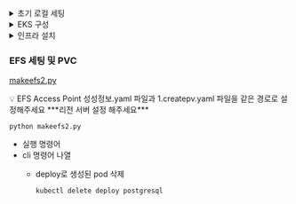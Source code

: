 <details>
<summary>초기 로컬 세팅</summary>

1. AWS CLI 설치
  - AWS Command Line Interface(AWS CLI)는 AWS 서비스를 관리하는 통합 도구, 도구 하나만 다운로드하여 구성하면 여러 AWS 서비스를 명령줄에서 제어하고 스크립트를 통해 자동화 가능
2. kubectl & eksctl 설치
  - https://docs.aws.amazon.com/ko_kr/eks/latest/userguide/install-kubectl.html
      - 쿠버네티스 클러스터에 명령을 실행할 수 있는 커맨드 라인 도구
  - https://eksctl.io/installation/
      - Amazon EKS에서 Kubernetes 클러스터를 생성 및 관리하기 위한 간단한 명령줄 유틸리티인 eksctl
3. aws-cli에서 aws 계정 연결
  - https://docs.aws.amazon.com/ko_kr/eks/latest/userguide/what-is-eks.html
  - aws cli에서 특정 사용자로 로그인하는 방법
      
    ```markdown
    1. 먼저 IAM에서 각 계정에서 access key를 생성해야 함(생성하면 cvs 파일로 다운로드 받을 수 있음)
    2. `aws configure` 명령으로 아래 항목들을 설정한다. access key 발급 받으거를 아래와 같이 입력하면 됨
        AWS Access Key ID [****************6LW5]: A
        AWS Secret Access Key [****************JEwz]: t
        Default region name: [us-east-1]
        Default output format: [json]
        
    3. `aws configure list`로 정보 확인
    ```

</details>

<details>
<summary>EKS 구성</summary>

1. EKS 구성(클러스터 생성)
```
eksctl create cluster --name hyeon-cluster --region us-east-1 --without-nodegroup
# 버전명시
eksctl create cluster --name 클러스터 이름 --region 사용 리전 --version 버전 (선택) --without-nodegroup
```

2. eksctl에서 eks 조작을 위해 context 생성 : eksctl로 생성한 경우 context가 자동으로 추가됨
`aws eks update-kubeconfig --region 사용 리전 --name 사용할 클러스터 이름`
    - 현재 context 확인 코드
     `kubectl config current-context`

    - aws eks update-kubeconfig(미니큐브일 떄)
      - 현재 시스템의 Kubernetes 설정 파일 (~/.kube/config) 을 업데이트해서, 해당 클러스터에 kubectl이 접근할 수 있도록 함.


3. EKS node group 생성(aws 콘솔)
    ```markdown
    IAM role 생성 (AmazonEKSNodeRole) -> 콘솔에서 GUI로 추가 가능
                - AmazonEKSWorkerNodePolicy
                - AmazonEC2ContainerRegistryReadOnly
                - AmazonEKSServicePolicy
                - AmazonEKS_CNI_Policy
    -> IAM 역할에서 AmazonEKSNodeRole 해당 역할에 위의 정책들이 있는지 확인
    ```
    - eksctl로도 node group 생성 가능(비추천)
        
        ```
          eksctl create nodegroup \
              --cluster cluster이름 \
              --name nodegroup이름\
              --node-type t3.medium \
              --nodes 2 \
              --nodes-min 1 \
              --nodes-max 3 \
              --managed \
              --region 리전명
        ```
        
4. EFS CSI 드라이버 설치
    - 콘솔
        - EKS → 추가 기능 → 추가 기능 가져오기 →  EFS CSI 드라이버 선택 후 생성
    - eksctl 가능은 함
        ```
        ## CSI 드라이버가 설치되지 않은 경우 설치 필요함
        kubectl get csidrivers
        helm repo add aws-efs-csi-driver https://kubernetes-sigs.github.io/aws-efs-csi-driver/
        helm repo update
        helm upgrade --install aws-efs-csi-driver aws-efs-csi-driver/aws-efs-csi-driver \
          --namespace kube-system \
          --set image.repository=602401143452.dkr.ecr.us-west-2.amazonaws.com/eks/aws-efs-csi-driver
        kubectl get pods -n kube-system | grep efs
        ```
        
5. ECR(Container Registry) 생성 & 이미지 push : [615299753054.dkr.ecr.ap-northeast-2.amazonaws.com](http://615299753054.dkr.ecr.ap-northeast-2.amazonaws.com/)
    - push 방법
        1. **AWS ECR(Amazon Elastic Container Registry)** 에 **Docker로 로그인 → AWS에 있는 Docker 이미지 저장소에 접근하기 위해 인증하는 과정**
            
            `aws ecr get-login-password --region ap-northeast-2 | docker login --username AWS --password-stdin [777205220558.dkr.ecr.ap-northeast-2.amazonaws.com](http://777205220558.dkr.ecr.ap-northeast-2.amazonaws.com/)`
            
            ⇒ 결과 : 로그인 성공 
            
            - 주요 포인트
                - `-username`은 무조건 `AWS` (고정값)
                - `-password-stdin`으로 토큰을 stdin으로 받음 (보안상 안전)
        2. 도커에 이미지 생성
            
            `docker tag {develop/dsp-svc-control:latest} [777205220558.dkr.ecr.ap-northeast-2.amazonaws.com/{develop/dsp-svc-control:latest}](http://777205220558.dkr.ecr.ap-northeast-2.amazonaws.com/%7Bdevelop/dsp-svc-control:latest%7D)`
            
        3. 이미지 푸시
            - 주의 : repository를 미리 만들어 둬야 이미지 push가 가능함  ex) "develop/dsp-svc-control”
            
            `docker push [615299753054.dkr.ecr.ap-northeast-2.amazonaws.com/{develop/dsp-svc-control:latest}](http://615299753054.dkr.ecr.ap-northeast-2.amazonaws.com/%7Bdevelop/dsp-svc-control:latest%7D)`
            
6. EFS 생성
    > EFS 와 PVC 설정 부분을 자동화 진행 코드 존재(파이썬)
    아래쪽 “EFS 세팅 및 PVC” 부분 참고
    > 
    - aws 콘솔에서 efs 생성
    - 생성 후, EFS에 access point 설정 필요 : EFS Acces Point 생성정보.yaml 참조
        - `kubectl apply -f createpv.yaml` (예시)
            
            ```
            apiVersion: v1
            kind: PersistentVolume
            metadata:
              name: streamsets-data-pv
              labels:
                type: streamsets-data-pv
            spec:
              capacity:
                storage: 1Gi
              volumeMode: Filesystem
              accessModes:
                - ReadWriteMany
              persistentVolumeReclaimPolicy: Retain
              storageClassName: efs-sc
              csi:
                driver: efs.csi.aws.com
                volumeHandle: efs아이디:: Ecr해당이미지url
            ```
            
        
7. EFS 네트워크 > 관리 > eks cluster의 보안그룹을 추가해준다.
    - VPC: 사용중인 클러스터의 VPC
        - 해당 VPC에서 사용중인 서브넷 확인 필요 (a~d)
    - 탑재대상 추가
        - 사용중인 가용 영역 모두 추가
        - 서브넷 ID: EC2에서 각 인스턴스의 서브넷ID 확인하여 동일한 ID 추가
        - IP 주소: 공백
        - 보안그룹: 사용중인 클러스터 이름 들어간 보안그룹들 모두 추가
8. PersistentVolumeClaim 생성
    
    `kubectl apply -f 0.storageClass.yaml`
    
    `kubectl apply -f 1.createpv.yaml`
    
    - createpv 적용 시 확인
        - 각 엑세스 포인트 id가 알맞게 들어갔는지 확인
9. node label 작업
    - node 정보 가져오기
        
        `kubectl get node`
        
    
    ```
    kubectl label nodes {eks 노드1 id} dspESType=master
    kubectl label nodes {eks 노드1 id} dspSparkType=master
    
    kubectl label nodes {eks 노드2 id} dspESType=data1
    kubectl label nodes {eks 노드2 id} dspSparkType=worker
    
    kubectl label nodes {eks 노드3 id} dspESType=data2
    kubectl label nodes {eks 노드3 id} dspSparkType=worker
    kubectl label nodes {eks 노드3 id} dspDBType=postgre
    ```
    
    - node label 잘 붙었는지 확인
    
            `kubectl get nodes --show-labels`

</details>  

<details>
<summary> 인프라 설치</summary>

- ConfigMap
    1. ConfigMap 설정 추가하기
        
        `kubectl apply -f [configMap.yaml]`
        
    2. ConfigMap 정보 확인하기
        
        `kubectl get configmap`
            
    
- ALB(AWS-LoadBalancer)를 사용한 ingress구현
    1.  **OIDC 공급자와 연결되어 있는지 확인 -> URL이 출력되면 연결되어 있는거!**
        
        `aws eks describe-cluster --name {클러스터이름} --query "cluster.identity.oidc.issuer" --output text`
        
        - **OIDC가 뭐지?**
            - OpenID Connect의 줄임말로, 현대적인 인증(Authentication)과 사용자 정보 확인(Identity)을 다루는 표준 프로토콜
                - oauth 2.0 기반 프로토콜 -> eks들이 efs등의 aws서비스 접근 권한 가질 수 있도록 도와줌
    2. **IAM 설정 + OIDC Provider 연결 / eks 외부 서비스에 접근할 수 있는 인증 기반 생성**
        
        `eksctl utils associate-iam-oidc-provider --region {리전명} --cluster {클러스터이름} --approve`
        
    3. **IAM 정책 파일 다운로드, 저장**
        
        `curl -o iam_policy.json https://raw.githubusercontent.com/kubernetes-sigs/aws-load-balancer-controller/v2.3.1/docs/install/iam_policy.json`
        
    4. **b에서 다운받은  json 파일 기반으로 IAM 정책 생성**
        
        `aws iam create-policy \
        --policy-name AWSLoadBalancerControllerIAMPolicy \
        --policy-document file://iam_policy.json`
        
    5. **EKS에서 IRSA 방식을 사용하여 aws-load-balancer-controller AWS 리소스를 권한있게 사용할 수 있도록 IAM 역할 연결 -> d에서 만든 IAM 정책을 내 클러스터가 사용할 수 있도록  연결**
        
        `eksctl create iamserviceaccount \
        --cluster={클러스터이름} \
        --namespace=kube-system \
        --name=aws-load-balancer-controller \
        --attach-policy-arn=arn:aws:iam::777205220558:policy/AWSLoadBalancerControllerIAMPolicy \
        --override-existing-serviceaccounts \
        --region {리전명} \
        --approve`
        
    6. **ALB Ingress Controller 설치 & 실행 (Helm)**
        
        `helm repo add eks https://aws.github.io/eks-charts
        helm repo update`
        
        `helm install aws-load-balancer-controller eks/aws-load-balancer-controller \
        -n kube-system \
        --set clusterName={클러스터이름} \
        --set serviceAccount.create=false \
        --set serviceAccount.name=aws-load-balancer-controller` 
        
    7.  **ALB 컨트롤러가 잘 배포되었는지 확인**
        
          `kubectl get deployment -n kube-system aws-load-balancer-controller`
        
    
    - **ingress 접속(로컬에서만 한다면)**
        - Ingress ip 찾기
        `dig +short k8s-default-demo1ing-c691c37f5b-1078457141.ap-northeast-2.elb.amazonaws.com`
        - 로컬  `sudo vi /etc/hosts`
            
            ⇒ 파일에 Ingress IP랑 Hostname을 추가한 이유는 바로 **도메인 이름으로 서비스에 접근할 수 있게 하기 위해서**
            
            - vi 실행 시 → i를 누르면 Insert로 진입, 맨 마지막 줄에
                
                ```perl
                `<INGRESS-IP>  HOSTS이름(demo1.sumits.cloud,kafkamanager.sumits.cloud,streamsets.sumits.cloud)`
                ```
                
                추가 후 esc > :wq 저장
                
            - `curl <http://demo1.sumits.cloud`로 확인 후 접속
    
    - [**Route53](https://us-east-1.console.aws.amazon.com/route53/v2/home?region=us-east-1)**
        
        Amazon ***Route 53***는 가용성과 확장성이 뛰어난 도메인 이름 시스템(DNS) 웹 서비스
        
        1. Route53에 “호스팅 영역” 이동
        2. “[seoultravel.life](https://us-east-1.console.aws.amazon.com/route53/v2/hostedzones?region=us-east-1#/ListRecordSets/Z01234593VVAOVTHSBEQA)” 클릭 진행
        3. 레코드 생성 클릭
            
            ![image.png](attachment:fa80bd7d-2d97-479e-820d-7ffdbe3e3958:image.png)
            
        4. 아래 사진과 같이 세팅
            
            ![image.png](attachment:02882dfc-ed8a-4bd1-bd05-58bd1af45832:image.png)
            
            - 레코드 이름은 “들어갈 웹사이트 설정”
            - 레코드 유형 CNAME (디폴트는 A레코드, A레코드는 IP주소로 입력해야함)
            - 값은 `kubectl get ingress` 나온 ADDRESS를 입력해야함

- racher
    1. helm에 racher 설치하기 위한 폴더를 추가
    `helm repo add rancher-latest https://releases.rancher.com/server-charts/latest`
    2. eks에 racher 설치할 namespace 생성
    `kubectl create namespace cattle-system`
    3. eks에 racher 설치
    `helm install rancher rancher-latest/rancher --namespace cattle-system --set replicas=1 --set bootstrapPassword=admin --set ingress.tls.source=secret`
    4. racher용 loadbalancer 생성
    `kubectl apply -f 0.rancher_lb.yaml`
        - kubectl get svc -A 로 lb의 외부 IP 확인
            - https://외부IP로 racher 접속
    5. 비밀번호 확인(초기 패스워드 확인 법 → admin 안될떄)
        - kubectl get pods -A → racher pod 이름 확인
        
          `kubectl logs -n cattle-system 래처 pod 이름 | grep "Bootstrap Password:”`
        
    6. 비밀번호 초기화(안될 시)
        
        `kubectl -n cattle-system exec -it 래처 pod 이름 -- reset-password`
            
- Volumemount
    
    <aside>
    💡
    > 아래 코드의 경로는 Final_project\yml\infra 에서 진행하였습니다.
    총 4개의 볼륨마운트를 설정해야 한다
    > 
    </aside>
    
    ### kibana
    
    1. yaml  파일 수정
        
        ```yaml
        # 1.demo1.yaml 파일에아래 내용 추가
        # 기본적으로 없을경우 만들고, 받은 코드에는 붙어있음
        spec:
          template:
            spec:
              containers:
                volumeMounts:
                  - name: kibana-config
                    mountPath: /usr/share/kibana/config
                volumes:
                  - name: kibana-config
                    persistentVolumeClaim:
                      claimName: kibana-config-pvc
        ```
        
    2.  배포를 통해 PVC를 볼륨마운트를 연결한다
        
        `kubectl apply -f 1.demo1.yaml`
        
    3. cp 명령어를 통해 복사하기
        
        `kubectl cp volumemount\kibana\config\. [demo1-pod이름]:/usr/share/kibana/config/kibana.yml` 
        
    
    ### es-data-1
    
    1. yaml  파일 수정
        
        ```yaml
        # 1.demo1.yaml 파일에아래 내용 추가
        # 기본적으로 없을경우 만들고, 받은 코드에는 붙어있음
        spec:
          template:
            spec:
              containers:
                volumeMounts:
                  - name: es-data1-config
                    mountPath: /usr/share/data1/config
                volumes:
                  - name: es-data1-config
                    persistentVolumeClaim:
                      claimName: es-data1-config-pvc
        ```
        
    2.  배포를 통해 PVC를 볼륨마운트를 연결한다
        
        `kubectl apply -f 1.demo1.yaml`
        
    3. cp 명령어를 통해 복사하기
        
        `kubectl cp volumemount\es-data-7.10.0-oss\config\. [demo1-pod이름]:/usr/share/data1/config/`
        
    
    ### es-data-2
    
    1. yaml  파일 수정
        
        ```yaml
        # 1.demo1.yaml 파일에아래 내용 추가
        # 기본적으로 없을경우 만들고, 받은 코드에는 붙어있음
        spec:
          template:
            spec:
              containers:
                volumeMounts:
                  - name: es-data2-config
                    mountPath: /usr/share/data2/config
                volumes:
                  - name: es-data2-config
                    persistentVolumeClaim:
                      claimName: es-data2-config-pvc
        ```
        
    2.  배포를 통해 PVC를 볼륨마운트를 연결한다
        
        `kubectl apply -f 1.demo1.yaml`
        
    3. cp 명령어를 통해 복사하기
        
        `kubectl cp volumemount\es-data-7.10.0-oss\config\. [demo1-pod이름]:/usr/share/data1/config/`
        
    
    ### es-master
    
    1. yaml  파일 수정
        
        ```yaml
        # 1.demo1.yaml 파일에아래 내용 추가
        # 기본적으로 없을경우 만들고, 받은 코드에는 붙어있음
        spec:
          template:
            spec:
              containers:
                volumeMounts:
                  - name: es-master-config
                    mountPath: /usr/share/master/config
                volumes:
                  - name: es-master-config
                    persistentVolumeClaim:
                      claimName: es-master-config-pvc
        ```
        
    2.  배포를 통해 PVC를 볼륨마운트를 연결한다
        
        `kubectl apply -f 1.demo1.yaml`
        
    3. cp 명령어를 통해 복사하기
        
        `kubectl cp volumemount\es-master-7.10.0-oss\config\. [demo1-pod이름]:/usr/share/master/config/`
        
    
    ```yaml
    # 4개의 볼륨마운트를 설정하면 아래와 같음 
    spec:
      ...
      template:
        ...
        spec:
          ...
            volumeMounts: # volumes에서 설정한 pvc를 실제 폴더로 연결
            ...
            - name: kibana-config # volumes에서 설정한 pvc 이름
              mountPath: /usr/share/kibana/config # 실제 pod내 마운트(연동) 된 경로 
            - name: es-master-config
              mountPath: /usr/share/master/config
            - name: es-data1-config
              mountPath: /usr/share/data1/config
            - name: es-data2-config
              mountPath: /usr/share/data2b/config 
          volumes: # 실제 pvc를 해당 pod에 연결해주는 코드
            ...
            - name: kibana-config # 이러한 이름으로 pvc를 pod에서 사용
              persistentVolumeClaim: # 사용할 pvc 이름
                claimName: kibana-config-pvc
            - name: es-master-config
              persistentVolumeClaim:
                claimName: es-master-config-pvc
            - name: es-data1-config
              persistentVolumeClaim:
                claimName: es-data1-config-pvc
            - name: es-data2-config
              persistentVolumeClaim:
                claimName: es-data2-config-pvc
    ```
    - 요약
      1. demo1 포드가 kibana-config PVC를 마운트 -> 즉, demo1 포드 안의 /usr/share/kibana/config 경로는 사실 PVC로 연결된 "외부 디스크"라고 보면 됨.
      2. kubectl cp로 demo1 포드에 파일을 복사 -> PVC 디스크 안으로 kibana.yml 파일이 저장(/usr/share/kibana/config가 PVC와 연결돼 있었기 때문에)
        - demo1 포드 = PVC에 파일을 넣는 용도 (파일을 "업로드"하는 통로)
      3. 이제 이 Kibana Pod도 /usr/share/kibana/config에서 PVC에 저장된 kibana.yml을 읽을 수 있게 됨.


- PostgreSQL
    - `kubectl apply -f 1.postgresql.yaml`
        
        ```perl
        apiVersion: v1
        kind: ReplicationController
        metadata:
          name: postgresql
        spec:
          replicas: 1
          template:
            metadata:
              labels:
                app: postgresql
            spec:
              containers:
              - name: postgresql
                image: 777205220558.dkr.ecr.ap-northeast-2.amazonaws.com/postgres:10.13-alpine
                env:
                  - name: POSTGRES_USER
                    value: postgres
                  - name: POSTGRES_PASSWORD
                    value: "example"
                  - name: POSTGRES_DB
                    value: postgres
                  - name: PGDATA
                    value: /var/lib/postgresql/data
                  - name: TZ
                    value: Asia/Seoul
                ports:
                  - containerPort: 5432
                volumeMounts:
                  - name: postgres
                    mountPath: /var/lib/postgresql/data
        #          - name: timezone
        #            mountPath: /etc/localtime
        #            readOnly: true
              volumes:
                - name: postgres
                  persistentVolumeClaim:
                    claimName: postgre-data-pvc
        #        - hostPath:
        #            path: /etc/localtime
        #          name: timezone
              nodeSelector:
                dspDBType : "postgre"
        ---
        apiVersion: v1
        kind: Service
        metadata:
          labels:
            component: postgres
          name: postgres-cs
        spec:
          ports:
            - port: 5432
              targetPort: 5432
              protocol: TCP
              name: pgql
          selector:
            app: postgresql
          type: ClusterIP
        ```
        
    - `kubectl apply -f 2.postgresql_lb.yaml`
        
        ```perl
        ---
        apiVersion: v1
        kind: Service
        metadata:
          labels:
            component: postgres
          name: postgres-lb
        annotations:
          service.beta.kubernetes.io/aws-load-balancer-scheme: internet-facing
        spec:
          ports:
            - port: 5432
              targetPort: 5432
              protocol: TCP
              name: pgql
          selector:
            app: postgresql
          type: LoadBalancer
        ```
        
        - https://kubernetes-sigs.github.io/aws-load-balancer-controller/v2.2/guide/service/annotations/#lb-scheme
            
            `annotations:
              service.beta.kubernetes.io/aws-load-balancer-scheme: internet-facing`
            
            - 이거를 추가해야 외부에서 접근가능
                - `service.beta.kubernetes.io/aws-load-balancer-scheme`NLB가 인터넷에 연결되는지, 내부에 연결되는지 여부를 지정합니다. 유효한 값은 `internal`, 입니다 `internet-facing`. 지정하지 않으면 기본값은 입니다 `internal`.
    - init.txt 파일내 실행
        
        ```perl
        kubectl exec -it {postgresql이름} -- mkdir /var/lib/postgresql/data ;sleep 5;
        kubectl exec -it {postgresql이름} -- mkdir /var/lib/postgresql/data/ts_temp ;sleep 5;
        kubectl exec -it {postgresql이름} -- chown -R postgres:postgres /var/lib/postgresql/data/ ;sleep 5;
        kubectl cp init.sql {postgresql이름}:/
        kubectl exec -it {postgresql이름} -- psql -U postgres -f "/init.sql" ;sleep 15;\
        kubectl exec -it {postgresql이름} -- psql -U postgres -c "DROP SCHEMA secuiot" ;sleep 5;\
        kubectl exec -it {postgresql이름} -- sh -c "export PGPASSWORD=secuiot1q2w" ;sleep 5;\
        kubectl exec -it {postgresql이름} -- psql secuiot -U secuiot -c "CREATE SCHEMA secuiot AUTHORIZATION secuiot"
        ```
        
        - init.sql 파일 같은 공간에 필요
            
            ```perl
            -- 사용자 생성
            CREATE USER secuiot WITH PASSWORD 'secuiot1q2w';
            
            -- 리눅스에서 사용
            CREATE TABLESPACE ts_temp OWNER secuiot location '/var/lib/postgresql/data/ts_temp';
            
            ------------------------------------------------------------------------------------
            --사용자 default_tablespace 설정
            ------------------------------------------------------------------------------------
            ALTER ROLE secuiot SET DEFAULT_TABLESPACE TO ts_temp;
            
            ------------------------------------------------------------------------------------
            --database 생성 및 default_tablespace 설정
            ------------------------------------------------------------------------------------
            CREATE DATABASE secuiot OWNER secuiot;
            
            ALTER DATABASE secuiot SET DEFAULT_TABLESPACE to ts_temp;
            
            --connect secuiot secuiot
            --------------------------------------------------------------------------------------------------------------
            -- DB를 secuiot로 재접속한다
            -- 0.실행 : secuiot(DB) secuiot(sechema) secuiot(계정)
            --------------------------------------------------------------------------------------------------------------
            CREATE SCHEMA secuiot AUTHORIZATION secuiot;
            
            ```
                
        
- kibana란?
    
    Elasticsearch의 데이터를 시각화하고 분석할 수 있는 대시보드 도구
    
    - Elasticsearch에 저장된 **로그, 메트릭, 트레이스 데이터를** 👉 **차트, 그래프, 대시보드**로 시각화해줌
    - **검색 + 필터링**으로 원하는 정보 빠르게 찾을 수 있음
    - 실시간으로 로그/데이터를 모니터링 가능

</details>       

### EFS 세팅 및 PVC
[makeefs2.py](attachment:4bbb8e59-1747-4756-bb6a-e7c34fc77cfe:makeefs2.py)

<aside>
💡 EFS Access Point 성성정보.yaml 파일과 1.createpv.yaml 파일을 같은 경로로 설정해주세요
***리전 서버 설정 해주세요*** 
</aside>

`python makeefs2.py` 
- 실행 명령어
- cli 명령어 나열
    - deploy로 생성된 pod 삭제
        
        `kubectl delete deploy postgresql`
        